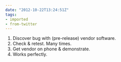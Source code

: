 ```yaml
---
date: "2012-10-22T13:24:51Z"
tags:
- imported
- from-twitter
---
```

1. Discover bug with \(pre-release) vendor software.
2. Check &amp; retest. Many times.
3. Get vendor on phone &amp; demonstrate.
4. Works perfectly.

